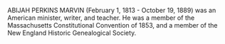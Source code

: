 ABIJAH PERKINS MARVIN (February 1, 1813 - October 19, 1889) was an American minister, writer, and teacher. He was a member of the Massachusetts Constitutional Convention of 1853, and a member of the New England Historic Genealogical Society.
